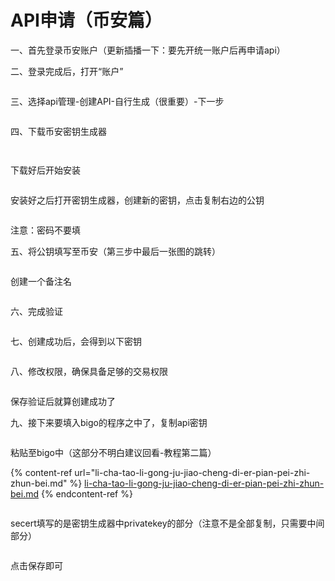 # API申请（币安篇）

一、首先登录币安账户（更新插播一下：要先开统一账户后再申请api）

二、登录完成后，打开“账户”

<figure><img src="../../.gitbook/assets/image (1).png" alt=""><figcaption></figcaption></figure>

三、选择api管理-创建API-自行生成（很重要）-下一步

<figure><img src="../../.gitbook/assets/image (3).png" alt=""><figcaption></figcaption></figure>

四、下载币安密钥生成器

<figure><img src="../../.gitbook/assets/image (4).png" alt=""><figcaption></figcaption></figure>

<figure><img src="../../.gitbook/assets/image (7).png" alt=""><figcaption></figcaption></figure>

下载好后开始安装

<figure><img src="../../.gitbook/assets/image (8).png" alt=""><figcaption></figcaption></figure>

安装好之后打开密钥生成器，创建新的密钥，点击复制右边的公钥

<figure><img src="../../.gitbook/assets/image (9).png" alt=""><figcaption></figcaption></figure>

注意：密码不要填

五、将公钥填写至币安（第三步中最后一张图的跳转）

<figure><img src="../../.gitbook/assets/image (10).png" alt=""><figcaption></figcaption></figure>

创建一个备注名

<figure><img src="../../.gitbook/assets/image (11).png" alt=""><figcaption></figcaption></figure>

六、完成验证

<figure><img src="../../.gitbook/assets/image (12).png" alt=""><figcaption></figcaption></figure>

七、创建成功后，会得到以下密钥

<figure><img src="../../.gitbook/assets/image (13).png" alt=""><figcaption></figcaption></figure>

八、修改权限，确保具备足够的交易权限

<figure><img src="../../.gitbook/assets/b8998ad90777b04cdf5aa4a30c54fec.png" alt=""><figcaption></figcaption></figure>

保存验证后就算创建成功了

九、接下来要填入bigo的程序之中了，复制api密钥

<figure><img src="../../.gitbook/assets/b8998ad90777b04cdf5aa4a30c54fec (2).png" alt=""><figcaption></figcaption></figure>

粘贴至bigo中（这部分不明白建议回看-教程第二篇）

{% content-ref url="li-cha-tao-li-gong-ju-jiao-cheng-di-er-pian-pei-zhi-zhun-bei.md" %}
[li-cha-tao-li-gong-ju-jiao-cheng-di-er-pian-pei-zhi-zhun-bei.md](li-cha-tao-li-gong-ju-jiao-cheng-di-er-pian-pei-zhi-zhun-bei.md)
{% endcontent-ref %}

<figure><img src="../../.gitbook/assets/image (17).png" alt=""><figcaption></figcaption></figure>

secert填写的是密钥生成器中privatekey的部分（注意不是全部复制，只需要中间部分）

<figure><img src="../../.gitbook/assets/image (18).png" alt=""><figcaption></figcaption></figure>

点击保存即可

<figure><img src="../../.gitbook/assets/image (19).png" alt=""><figcaption></figcaption></figure>
